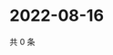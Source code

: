 # 2022-08-16

共 0 条

<!-- BEGIN WEIBO -->
<!-- 最后更新时间 Tue Aug 16 2022 17:13:56 GMT+0800 (China Standard Time) -->

<!-- END WEIBO -->
